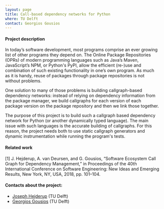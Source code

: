 ```yaml
---
layout: page
title: Call-based dependency networks for Python
where: TU Delft
contact: Georgios Gousios
---
```


#### Project description

In today’s software development, most programs comprise an ever growing list of
other programs they depend on. The Online Package Repositories (OPRs) of modern
programming languages such as Java’s Maven, JavaScript’s NPM, or Python's PyPI,
allow the efficient (re-)use and combination of such existing functionality in
one’s own program. As much as it is handy, reuse of packages through package
repositories is not without problems.

One solution to many of those problems is building callgraph-based dependency
networks: instead of relying on dependency information from the package manager,
we build callgraphs for each version of each package version on the package repository and then we link those together.

The purpose of this project is to build such a callgraph based dependency
network for Python (or another dynamically typed language). The main issue
with such languages is the accurate building of callgraphs. For this reason,
the project needs both to use static callgraph generators and dynamic instrumentation while running the program's tests.


#### Related work

[1] J. Hejderup, A. van Deursen, and G. Gousios, “Software Ecosystem Call Graph for Dependency Management,” in Proceedings of the 40th International Conference on Software Engineering: New Ideas and Emerging Results, New York, NY, USA, 2018, pp. 101–104.

#### Contacts about the project:

* [Joseph Hejderup](mailto:j.i.hejderup@tudelft.nl) (TU Delft)
* [Georgios Gousios](mailto:g.gousios@tudelft.nl) (TU Delft)
